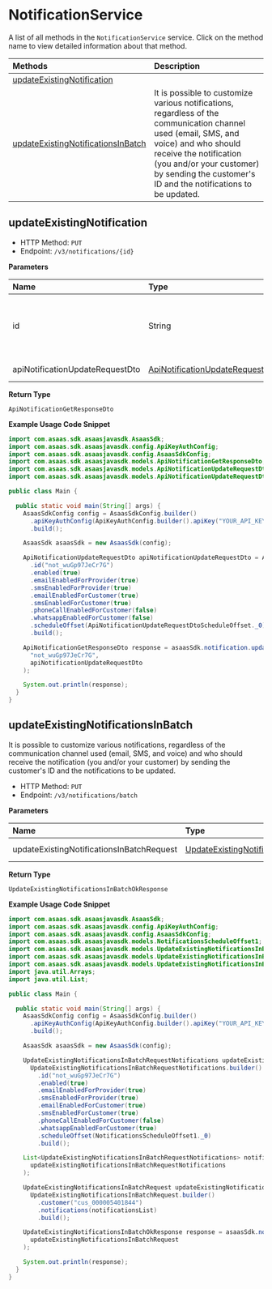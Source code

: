 # NotificationService

A list of all methods in the `NotificationService` service. Click on the method name to view detailed information about that method.

| Methods                                                                   | Description                                                                                                                                                                                                                                                  |
| :------------------------------------------------------------------------ | :----------------------------------------------------------------------------------------------------------------------------------------------------------------------------------------------------------------------------------------------------------- |
| [updateExistingNotification](#updateexistingnotification)                 |                                                                                                                                                                                                                                                              |
| [updateExistingNotificationsInBatch](#updateexistingnotificationsinbatch) | It is possible to customize various notifications, regardless of the communication channel used (email, SMS, and voice) and who should receive the notification (you and/or your customer) by sending the customer's ID and the notifications to be updated. |

## updateExistingNotification

- HTTP Method: `PUT`
- Endpoint: `/v3/notifications/{id}`

**Parameters**

| Name                            | Type                                                                            | Required | Description                                         |
| :------------------------------ | :------------------------------------------------------------------------------ | :------- | :-------------------------------------------------- |
| id                              | String                                                                          | ✅       | Unique identifier of the notification to be updated |
| apiNotificationUpdateRequestDto | [ApiNotificationUpdateRequestDto](../models/ApiNotificationUpdateRequestDto.md) | ❌       | Request Body                                        |

**Return Type**

`ApiNotificationGetResponseDto`

**Example Usage Code Snippet**

```java
import com.asaas.sdk.asaasjavasdk.AsaasSdk;
import com.asaas.sdk.asaasjavasdk.config.ApiKeyAuthConfig;
import com.asaas.sdk.asaasjavasdk.config.AsaasSdkConfig;
import com.asaas.sdk.asaasjavasdk.models.ApiNotificationGetResponseDto;
import com.asaas.sdk.asaasjavasdk.models.ApiNotificationUpdateRequestDto;
import com.asaas.sdk.asaasjavasdk.models.ApiNotificationUpdateRequestDtoScheduleOffset;

public class Main {

  public static void main(String[] args) {
    AsaasSdkConfig config = AsaasSdkConfig.builder()
      .apiKeyAuthConfig(ApiKeyAuthConfig.builder().apiKey("YOUR_API_KEY").build())
      .build();

    AsaasSdk asaasSdk = new AsaasSdk(config);

    ApiNotificationUpdateRequestDto apiNotificationUpdateRequestDto = ApiNotificationUpdateRequestDto.builder()
      .id("not_wuGp97JeCr7G")
      .enabled(true)
      .emailEnabledForProvider(true)
      .smsEnabledForProvider(true)
      .emailEnabledForCustomer(true)
      .smsEnabledForCustomer(true)
      .phoneCallEnabledForCustomer(false)
      .whatsappEnabledForCustomer(false)
      .scheduleOffset(ApiNotificationUpdateRequestDtoScheduleOffset._0)
      .build();

    ApiNotificationGetResponseDto response = asaasSdk.notification.updateExistingNotification(
      "not_wuGp97JeCr7G",
      apiNotificationUpdateRequestDto
    );

    System.out.println(response);
  }
}

```

## updateExistingNotificationsInBatch

It is possible to customize various notifications, regardless of the communication channel used (email, SMS, and voice) and who should receive the notification (you and/or your customer) by sending the customer's ID and the notifications to be updated.

- HTTP Method: `PUT`
- Endpoint: `/v3/notifications/batch`

**Parameters**

| Name                                      | Type                                                                                                | Required | Description  |
| :---------------------------------------- | :-------------------------------------------------------------------------------------------------- | :------- | :----------- |
| updateExistingNotificationsInBatchRequest | [UpdateExistingNotificationsInBatchRequest](../models/UpdateExistingNotificationsInBatchRequest.md) | ❌       | Request Body |

**Return Type**

`UpdateExistingNotificationsInBatchOkResponse`

**Example Usage Code Snippet**

```java
import com.asaas.sdk.asaasjavasdk.AsaasSdk;
import com.asaas.sdk.asaasjavasdk.config.ApiKeyAuthConfig;
import com.asaas.sdk.asaasjavasdk.config.AsaasSdkConfig;
import com.asaas.sdk.asaasjavasdk.models.NotificationsScheduleOffset1;
import com.asaas.sdk.asaasjavasdk.models.UpdateExistingNotificationsInBatchOkResponse;
import com.asaas.sdk.asaasjavasdk.models.UpdateExistingNotificationsInBatchRequest;
import com.asaas.sdk.asaasjavasdk.models.UpdateExistingNotificationsInBatchRequestNotifications;
import java.util.Arrays;
import java.util.List;

public class Main {

  public static void main(String[] args) {
    AsaasSdkConfig config = AsaasSdkConfig.builder()
      .apiKeyAuthConfig(ApiKeyAuthConfig.builder().apiKey("YOUR_API_KEY").build())
      .build();

    AsaasSdk asaasSdk = new AsaasSdk(config);

    UpdateExistingNotificationsInBatchRequestNotifications updateExistingNotificationsInBatchRequestNotifications =
      UpdateExistingNotificationsInBatchRequestNotifications.builder()
        .id("not_wuGp97JeCr7G")
        .enabled(true)
        .emailEnabledForProvider(true)
        .smsEnabledForProvider(true)
        .emailEnabledForCustomer(true)
        .smsEnabledForCustomer(true)
        .phoneCallEnabledForCustomer(false)
        .whatsappEnabledForCustomer(true)
        .scheduleOffset(NotificationsScheduleOffset1._0)
        .build();

    List<UpdateExistingNotificationsInBatchRequestNotifications> notificationsList = Arrays.asList(
      updateExistingNotificationsInBatchRequestNotifications
    );

    UpdateExistingNotificationsInBatchRequest updateExistingNotificationsInBatchRequest =
      UpdateExistingNotificationsInBatchRequest.builder()
        .customer("cus_000005401844")
        .notifications(notificationsList)
        .build();

    UpdateExistingNotificationsInBatchOkResponse response = asaasSdk.notification.updateExistingNotificationsInBatch(
      updateExistingNotificationsInBatchRequest
    );

    System.out.println(response);
  }
}

```

<!-- This file was generated by liblab | https://liblab.com/ -->
